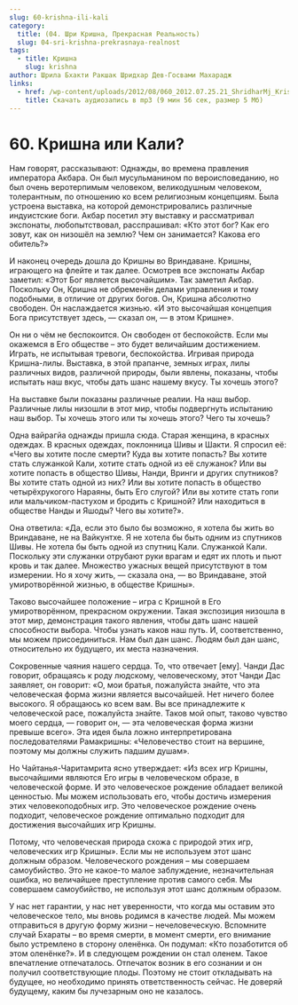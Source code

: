 ```yaml
---
slug: 60-krishna-ili-kali
category:
  title: (04. Шри Кришна, Прекрасная Реальность)
  slug: 04-sri-krishna-prekrasnaya-realnost
tags:
  - title: Кришна
    slug: krishna
author: Шрила Бхакти Ракшак Шридхар Дев-Госвами Махарадж
links:
  - href: /wp-content/uploads/2012/08/060_2012.07.25.21_ShridharMj_Krishna_ili_Kali.mp3
    title: Скачать аудиозапись в mp3 (9 мин 56 сек, размер 5 Мб)
---
```


# 60. Кришна или Кали?

Нам говорят, рассказывают: Однажды, во времена правления императора Акбара. Он был мусульманином по вероисповеданию, но был очень веротерпимым человеком, великодушным человеком, толерантным, по отношению ко всем религиозным концепциям. Была устроена выставка, на которой демонстрировались различные индуистские боги. Акбар посетил эту выставку и рассматривал экспонаты, любопытствовал, расспрашивал: «Кто этот бог? Как его зовут, как он низошёл на землю? Чем он занимается? Какова его обитель?»

И наконец очередь дошла до Кришны во Вриндаване. Кришны, играющего на флейте и так далее. Осмотрев все экспонаты Акбар заметил: «Этот Бог является высочайшим». Так заметил Акбар. Поскольку Он, Кришна не обременён делами управления и тому подобными, в отличие от других богов. Он, Кришна абсолютно свободен. Он наслаждается жизнью. «И это высочайшая концепция Бога присутствует здесь, — сказал он, — в этом Кришне».

Он ни о чём не беспокоится. Он свободен от беспокойств. Если мы окажемся в Его обществе – это будет величайшим достижением. Играть, не испытывая тревоги, беспокойства. Игривая природа Кришна-лилы. Выставка, в этой прапанче, земных играх, лилы различных видов, различной природы, были явлены, показаны, чтобы испытать наш вкус, чтобы дать шанс нашему вкусу. Ты хочешь этого?

На выставке были показаны различные реалии. На наш выбор. Различные лилы низошли в этот мир, чтобы подвергнуть испытанию наш выбор. Ты хочешь этого или ты хочешь этого? Чего ты хочешь?

Одна вайрагйа однажды пришла сюда. Старая женщина, в красных одеждах. В красных одеждах, поклонница Шивы и Шакти. Я спросил её: «Чего вы хотите после смерти? Куда вы хотите попасть? Вы хотите стать служанкой Кали, хотите стать одной из её служанок? Или вы хотите попасть в общество Шивы, Нанди, Вринги и других спутников? Вы хотите стать одной из них? Или вы хотите попасть в общество четырёхрукогого Нараяны, быть Его слугой? Или вы хотите стать гопи или мальчиком-пастухом и бродить с Кришной? Или находиться в обществе Нанды и Яшоды? Чего вы хотите?».

Она ответила: «Да, если это было бы возможно, я хотела бы жить во Вриндаване, не на Вайкунтхе. Я не хотела бы быть одним из спутников Шивы. Не хотела бы быть одной из спутниц Кали. Служанкой Кали. Поскольку эти служанки отрубают руки врагам и едят их плоть и пьют кровь и так далее. Множество ужасных вещей присутствуют в том измерении. Но я хочу жить, — сказала она, — во Вриндаване, этой умиротворённой жизнью, в обществе Кришны».

Таково высочайшее положение – игра с Кришной в Его умиротворённом, прекрасном окружении. Такая экспозиция низошла в этот мир, демонстрация такого явления, чтобы дать шанс нашей способности выбора. Чтобы узнать каков наш путь. И, соответственно, мы можем присоединиться. Нам был дан шанс. Людям был дан шанс, относительно их будущего, их места назначения.

Сокровенные чаяния нашего сердца. То, что отвечает [ему]. Чанди Дас говорит, обращаясь к роду людскому, человеческому, этот Чанди Дас заявляет, он говорит: «О, мои братья, пожалуйста знайте, что эта человеческая форма жизни является высочайшей. Нет ничего более высокого. Я обращаюсь ко всем вам. Вы все принадлежите к человеческой расе, пожалуйста знайте. Таков мой опыт, таково чувство моего сердца, — говорит он, — эта человеческая форма жизни превыше всего». Эта идея была ложно интерпретирована последователями Рамакришны: «Человечество стоит на вершине, поэтому мы должны служить падшим душам».

Но Чайтанья-Чаритамрита ясно утверждает: «Из всех игр Кришны, высочайшими являются Его игры в человеческом образе, в человеческой форме. И это человеческое рождение обладает великой ценностью. Мы можем использовать его, чтобы достичь измерения этих человекоподобных игр. Это человеческое рождение очень подходит, человеческое рождение оптимально подходит для достижения высочайших игр Кришны.

Потому, что человеческая природа схожа с природой этих игр, человеческих игр Кришны». Если мы не используем этот шанс должным образом. Человеческого рождения – мы совершаем самоубийство. Это не какое-то малое заблуждение, незначительная ошибка, но величайшее преступление против самого себя. Мы совершаем самоубийство, не используя этот шанс должным образом.

У нас нет гарантии, у нас нет уверенности, что когда мы оставим это человеческое тело, мы вновь родимся в качестве людей. Мы можем отправиться в другую форму жизни – нечеловеческую. Вспомните случай Бхараты – во время смерти, в момент смерти, его внимание было устремлено в сторону оленёнка. Он подумал: «Кто позаботится об этом оленёнке?». И в следующем рождении он стал оленем. Такое впечатление отпечаталось. Отпечаток возник в его сознании и он получил соответствующие плоды. Поэтому не стоит откладывать на будущее, но необходимо принять ответственность сейчас. Не доверяй будущему, каким бы лучезарным оно не казалось.

